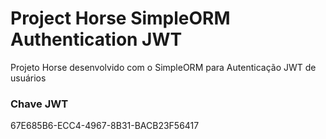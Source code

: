 # Project Horse SimpleORM Authentication JWT
Projeto Horse desenvolvido com o SimpleORM para Autenticação JWT de usuários

### Chave JWT 
67E685B6-ECC4-4967-8B31-BACB23F56417
